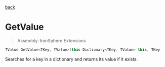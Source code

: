 ﻿

[back](/IronSphere.Extensions/types/DictionaryExtension)

# GetValue

> Assembly: IronSphere.Extensions

```csharp
TValue GetValue<TKey, TValue>(this Dictionary<TKey, TValue> this, TKey key, TValue fallback = default);
```

Searches for a key in a dictionary and returns its value if it exists.

 